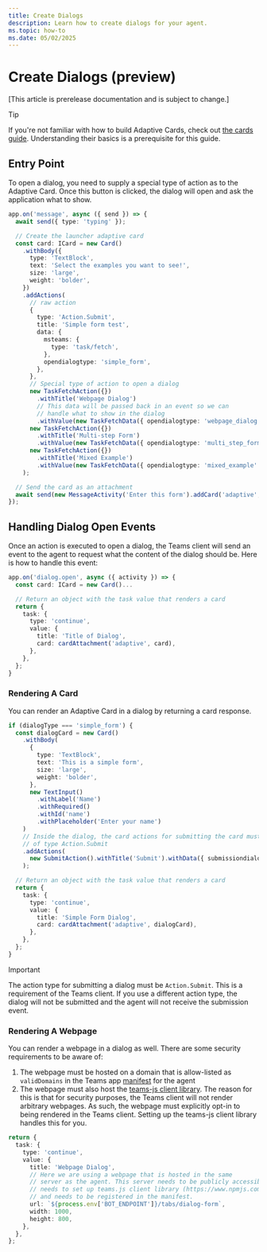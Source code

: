 ```yaml
---
title: Create Dialogs
description: Learn how to create dialogs for your agent.
ms.topic: how-to
ms.date: 05/02/2025
---
```


# Create Dialogs (preview)

[This article is prerelease documentation and is subject to change.]

> [!TIP]
> If you're not familiar with how to build Adaptive Cards, check out [the cards guide](../cards/). Understanding their basics is a prerequisite for this guide.

## Entry Point

To open a dialog, you need to supply a special type of action as to the Adaptive Card. Once this button is clicked, the dialog will open and ask the application what to show.

```typescript
app.on('message', async ({ send }) => {
  await send({ type: 'typing' });

  // Create the launcher adaptive card
  const card: ICard = new Card()
    .withBody({
      type: 'TextBlock',
      text: 'Select the examples you want to see!',
      size: 'large',
      weight: 'bolder',
    })
    .addActions(
      // raw action
      {
        type: 'Action.Submit',
        title: 'Simple form test',
        data: {
          msteams: {
            type: 'task/fetch',
          },
          opendialogtype: 'simple_form',
        },
      },
      // Special type of action to open a dialog
      new TaskFetchAction({})
        .withTitle('Webpage Dialog')
        // This data will be passed back in an event so we can
        // handle what to show in the dialog
        .withValue(new TaskFetchData({ opendialogtype: 'webpage_dialog' })),
      new TaskFetchAction({})
        .withTitle('Multi-step Form')
        .withValue(new TaskFetchData({ opendialogtype: 'multi_step_form' })),
      new TaskFetchAction({})
        .withTitle('Mixed Example')
        .withValue(new TaskFetchData({ opendialogtype: 'mixed_example' }))
    );

  // Send the card as an attachment
  await send(new MessageActivity('Enter this form').addCard('adaptive', card));
});

```

## Handling Dialog Open Events

Once an action is executed to open a dialog, the Teams client will send an event to the agent to request what the content of the dialog should be. Here is how to handle this event:

```typescript
app.on('dialog.open', async ({ activity }) => {
  const card: ICard = new Card()...

  // Return an object with the task value that renders a card
  return {
    task: {
      type: 'continue',
      value: {
        title: 'Title of Dialog',
        card: cardAttachment('adaptive', card),
      },
    },
  };
}
```

### Rendering A Card

You can render an Adaptive Card in a dialog by returning a card response.

```typescript
if (dialogType === 'simple_form') {
  const dialogCard = new Card()
    .withBody(
      {
        type: 'TextBlock',
        text: 'This is a simple form',
        size: 'large',
        weight: 'bolder',
      },
      new TextInput()
        .withLabel('Name')
        .withRequired()
        .withId('name')
        .withPlaceholder('Enter your name')
    )
    // Inside the dialog, the card actions for submitting the card must be
    // of type Action.Submit
    .addActions(
      new SubmitAction().withTitle('Submit').withData({ submissiondialogtype: 'simple_form' })
    );

  // Return an object with the task value that renders a card
  return {
    task: {
      type: 'continue',
      value: {
        title: 'Simple Form Dialog',
        card: cardAttachment('adaptive', dialogCard),
      },
    },
  };
}

```

> [!IMPORTANT]
> The action type for submitting a dialog must be `Action.Submit`. This is a requirement of the Teams client. If you use a different action type, the dialog will not be submitted and the agent will not receive the submission event.

### Rendering A Webpage

You can render a webpage in a dialog as well. There are some security requirements to be aware of:

1. The webpage must be hosted on a domain that is allow-listed as `validDomains` in the Teams app [manifest](../../teams/manifest.md) for the agent
2. The webpage must also host the [teams-js client library](https://www.npmjs.com/package/@microsoft/teams-js). The reason for this is that for security purposes, the Teams client will not render arbitrary webpages. As such, the webpage must explicitly opt-in to being rendered in the Teams client. Setting up the teams-js client library handles this for you.

```typescript
return {
  task: {
    type: 'continue',
    value: {
      title: 'Webpage Dialog',
      // Here we are using a webpage that is hosted in the same
      // server as the agent. This server needs to be publicly accessible,
      // needs to set up teams.js client library (https://www.npmjs.com/package/@microsoft/teams-js)
      // and needs to be registered in the manifest.
      url: `${process.env['BOT_ENDPOINT']}/tabs/dialog-form`,
      width: 1000,
      height: 800,
    },
  },
};

```